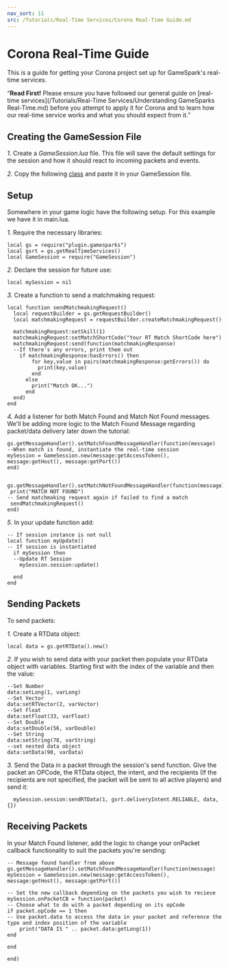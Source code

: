 ```yaml
---
nav_sort: 11
src: /Tutorials/Real-Time Services/Corona Real-Time Guide.md
---
```


# Corona Real-Time Guide

This is a guide for getting your Corona project set up for GameSpark's real-time services.

<q>**Read First!** Please ensure you have followed our general guide on [real-time services](/Tutorials/Real-Time Services/Understanding GameSparks Real-Time.md) before you attempt to apply it for Corona and to learn how our real-time service works and what you should expect from it.</q>

## Creating the GameSession File

*1.* Create a *GameSession.lua* file. This file will save the default settings for the session and how it should react to incoming packets and events.

*2.* Copy the following [class](https://bitbucket.org/gamesparks/gamesparks-corona/src/40e3b0c3f3a2d6ac05ac3fa242f4c877d008ab43/lua/GameSession.lua?at=default&fileviewer=file-view-default) and paste it in your GameSession file.

## Setup

Somewhere in your game logic have the following setup. For this example we have it in main.lua.

*1.* Require the necessary libraries:

```
local gs = require("plugin.gamesparks")
local gsrt = gs.getRealTimeServices()
local GameSession = require("GameSession")
```

*2.* Declare the session for future use:

```
local mySession = nil
```

*3.* Create a function to send a matchmaking request:

```
local function sendMatchmakingRequest()
  local requestBuilder = gs.getRequestBuilder()
  local matchmakingRequest = requestBuilder.createMatchmakingRequest()

  matchmakingRequest:setSkill(1)
  matchmakingRequest:setMatchShortCode("Your RT Match ShortCode here")
  matchmakingRequest:send(function(matchmakingResponse)
  --If there's any errors, print them out
    if matchmakingResponse:hasErrors() then
        for key,value in pairs(matchmakingResponse:getErrors()) do
          print(key,value)
        end
      else
        print("Match OK...")
      end
  end)
end
```
*4.* Add a listener for both Match Found and Match Not Found messages. We'll be adding more logic to the Match Found Message regarding packet/data delivery later down the tutorial:

```
gs.getMessageHandler().setMatchFoundMessageHandler(function(message)
--When match is found, instantiate the real-time session
mySession = GameSession.new(message:getAccessToken(), message:getHost(), message:getPort())
end)


gs.getMessageHandler().setMatchNotFoundMessageHandler(function(message)
 print("MATCH NOT FOUND")
-- Send matchmaking request again if failed to find a match
 sendMatchmakingRequest()
end)
```

*5.* In your update function add:

```
-- If session instance is not null
local function myUpdate()
-- If session is instantiated
  if mySession then
  --Update RT Session
    mySession.session:update()

  end
end
```

## Sending Packets

To send packets:

*1.* Create a RTData object:

```
local data = gs.getRTData().new()
```

*2.* If you wish to send data with your packet then populate your RTData object with variables. Starting first with the index of the variable and then the value:

```
--Set Number
data:setLong(1, varLong)
--Set Vector
data:setRTVector(2, varVector)
--Set Float
data:setFloat(33, varFloat)
--Set Double
data:setDouble(56, varDouble)
--Set String
data:setString(78, varString)
--set nested data object
data:setData(90, varData)

```
*3.* Send the Data in a packet through the session's send function. Give the packet an OPCode, the RTData object, the intent, and the recipients (If the recipients are not specified, the packet will be sent to all active players) and send it:

```
  mySession.session:sendRTData(1, gsrt.deliveryIntent.RELIABLE, data, {})

```
## Receiving Packets

In your Match Found listener, add the logic to change your onPacket callback functionality to suit the packets you're sending:

```
-- Message found handler from above
gs.getMessageHandler().setMatchFoundMessageHandler(function(message)
mySession = GameSession.new(message:getAccessToken(), message:getHost(), message:getPort())

-- Set the new callback depending on the packets you wish to recieve
mySession.onPacketCB = function(packet)
-- Choose what to do with a packet depending on its opCode
if packet.opCode == 1 then
-- Use packet.data to access the data in your packet and reference the type and index position of the variable
	print("DATA IS " .. packet.data:getLong(1))
end

end

end)
```
